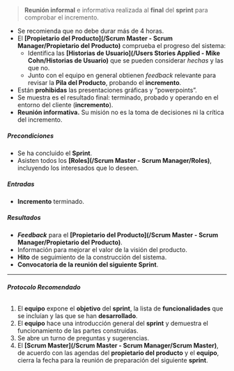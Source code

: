 > **Reunión informal** e informativa realizada al **final** del **sprint** para comprobar el incremento.

- Se recomienda que no debe durar más de 4 horas.
- El **[Propietario del Producto](/Scrum Master - Scrum Manager/Propietario del Producto)** comprueba el progreso del sistema: 
	- Identifica las **[Historias de Usuario](/Users Stories Applied - Mike Cohn/Historias de Usuario)** que se pueden considerar *hechas* y las que no.
	- Junto con el equipo en general obtienen *feedback* relevante para revisar la **Pila del Producto**, probando el **incremento**.
- Están **prohibidas** las presentaciones gráficas y “powerpoints”.
- Se muestra es el resultado final: terminado, probado y operando en el entorno del cliente (**incremento**).
- **Reunión informativa.** Su misión no es la toma de decisiones ni la crítica del incremento.
##### **Precondiciones**
- Se ha concluido el **Sprint**.
- Asisten todos los **[Roles](/Scrum Master - Scrum Manager/Roles)**, incluyendo los interesados que lo deseen.
##### **Entradas**
- **Incremento** terminado.
##### **Resultados**
- ***Feedback*** para el **[Propietario del Producto](/Scrum Master - Scrum Manager/Propietario del Producto)**.
- Información para mejorar el valor de la visión del producto.
- **Hito** de seguimiento de la construcción del sistema.
- **Convocatoria de la reunión del siguiente Sprint**.
****
###### **Protocolo Recomendado**
1. El **equipo** expone el **objetivo** del **sprint**, la lista de **funcionalidades** que se incluían y las que se han **desarrollado**. 
2. El **equipo** hace una introducción general del **sprint** y demuestra el funcionamiento de las partes construidas. 
3. Se abre un turno de preguntas y sugerencias.  
4. El **[Scrum Master](/Scrum Master - Scrum Manager/Scrum Master)**, de acuerdo con las agendas del **propietario del producto** y el **equipo**, cierra la fecha para la reunión de preparación del siguiente **sprint**.